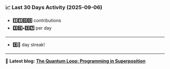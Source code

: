 <!--START_STATS-->
### 📈 Last 30 Days Activity (2025-09-06)  
- **1️⃣1️⃣0️⃣9️⃣** contributions  
- **3️⃣6️⃣•9️⃣7️⃣** per day
---
- **9️⃣🎱** day streak!
---
📝 **Latest blog:** [**The Quantum Loop: Programming in Superposition**](https://andriak.com/blog/quantum-loop)
<!--END_STATS-->
